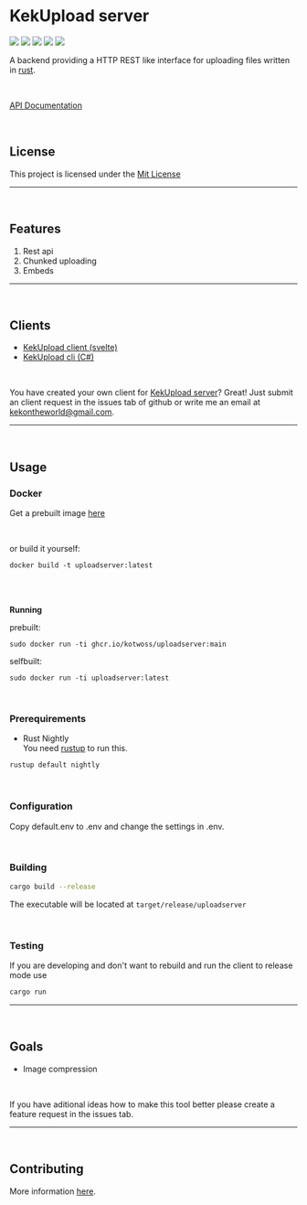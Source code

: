 # KekUpload server

![](https://tokei.rs/b1/github/KotwOSS/kekupload-server)
![](https://tokei.rs/b1/github/KotwOSS/kekupload-server?category=blanks)
![](https://tokei.rs/b1/github/KotwOSS/kekupload-server?category=code)
![](https://tokei.rs/b1/github/KotwOSS/kekupload-server?category=comments)
![](https://tokei.rs/b1/github/KotwOSS/kekupload-server?category=files)

A backend providing a HTTP REST like interface for uploading files written in [rust](https://www.rust-lang.org/).

<br>

[API Documentation](https://oss.kotw.dev/kekupload-server/docs/api/)

<br>

## License
This project is licensed under the [Mit License](https://mit-license.org/)

<hr>
<br>

## Features
1. Rest api
2. Chunked uploading
3. Embeds

<hr>
<br>

## Clients
- [KekUpload client (svelte)](https://github.com/KotwOSS/kekupload-client)
- [KekUpload cli (C#)](https://github.com/CraftingDragon007/KekUploadCLIClient)

<br>

You have created your own client for [KekUpload server](https://oss.kotw.dev/kekupload-server)? Great! Just submit an client request in the issues tab of github or write me an email at [kekontheworld@gmail.com](mailto:kekontheworld@gmail.com).

<hr>
<br>

## Usage

### Docker
Get a prebuilt image [here](https://github.com/KotwOSS/uploadserver/pkgs/container/uploadserver)

<br>

or build it yourself:
```
docker build -t uploadserver:latest
```

<br>
<br>

**Running**

prebuilt:
```
sudo docker run -ti ghcr.io/kotwoss/uploadserver:main
```

selfbuilt:
```
sudo docker run -ti uploadserver:latest
```

<br>

### Prerequirements

- Rust Nightly <br>
You need [rustup](https://rustup.rs/) to run this.

```sh
rustup default nightly
```

<br>

### Configuration
Copy default.env to .env and change the settings in .env.

<br>

### Building
```sh
cargo build --release
```

The executable will be located at `target/release/uploadserver`

<br>

### Testing
If you are developing and don't want to rebuild and run the client to release mode use
```sh
cargo run
```

<hr>
<br>

## Goals

- Image compression

<br>

If you have aditional ideas how to make this tool better please create a feature request in the issues tab.

<hr>
<br>

## Contributing
More information [here](https://oss.kotw.dev/kekupload-server/CONTRIBUTE).
